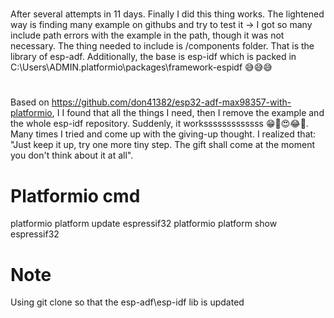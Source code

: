 #
After several attempts in 11 days. Finally I did this thing works.
The lightened way is finding many example on githubs and try to test it -> I got so many include path errors with the example in the path, though it was not necessary. The thing needed to include is /components folder. That is the library of esp-adf. Additionally, the base is esp-idf which is packed in C:\Users\ADMIN\.platformio\packages\framework-espidf 😅😅😅

#
Based on https://github.com/don41382/esp32-adf-max98357-with-platformio, I I found that all the things I need, then I remove the example and the whole esp-idf repository. Suddenly, it worksssssssssssss 😁🤣😍😂🤣. Many times I tried and come up with the giving-up thought. I realized that:
"Just keep it up, try one more tiny step. The gift shall come at the moment you don't think about it at all".

# Platformio cmd
platformio platform update espressif32
platformio platform show espressif32

# Note
Using git clone so that the esp-adf\esp-idf lib is updated



